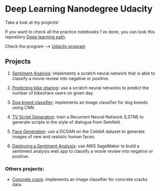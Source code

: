 # Deep Learning Nanodegree Udacity

Take a look at my projects!

If you want to check all the practice notebooks I've done, you can look this repository [Deep learning path](https://github.com/HannaLAguilar/Deep_Learning_path).

Check the program --> [Udacity program](https://www.udacity.com/course/deep-learning-nanodegree--nd101)

## Projects

1. [Sentiment Analysis](https://github.com/HannaLAguilar/Sentiment_analysis): implements a scratch neural network that is able to classify a movie review into negative or positive.

2. [Predicting bike sharing](https://github.com/HannaLAguilar/Predicting_bike_sharing): use a scratch neural networks to predict the number of bikeshare users on given day.

3. [Dog breed classifier](https://github.com/HannaLAguilar/Dog-_Identification_CNN): implements an image classifier for dog breeds using CNN. 

4. [TV Script Generation](https://github.com/HannaLAguilar/TV_Script_RNN): train a Recurrent Neural Network (LSTM) to generate scripts in the style of dialogue from Seinfeld.

5. [Face Generation](https://github.com/HannaLAguilar/Face_generation): use a DCGAN on the CelebA dataset to generate images of new and realistic human faces.

5. [Deploying a Sentiment Analysis](https://github.com/HannaLAguilar/Sentiment_analysis_Web): use AWS SageMaker to build a sentiment analysis web app to classify a movie review into negative or positive.

### Others projects:

* [Concrete crack](https://github.com/HannaLAguilar/Concrete_Crack_Classification): implements an image classifier for concrete cracks data.
